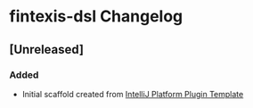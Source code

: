 <!-- Keep a Changelog guide -> https://keepachangelog.com -->

# fintexis-dsl Changelog

## [Unreleased]
### Added
- Initial scaffold created from [IntelliJ Platform Plugin Template](https://github.com/JetBrains/intellij-platform-plugin-template)
